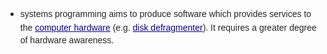 * <span style="color: rgb(37, 37, 37); font-family: sans-serif; line-height: 22.3999996185303px;">systems programming aims to produce software which provides services to the&nbsp;</span><a href="https://en.wikipedia.org/wiki/Computer_hardware" title="Computer hardware" style="color: rgb(11, 0, 128); font-family: sans-serif; line-height: 22.3999996185303px; background-image: none; background-attachment: initial; background-size: initial; background-origin: initial; background-clip: initial; background-position: initial; background-repeat: initial;">computer hardware</a><span style="color: rgb(37, 37, 37); font-family: sans-serif; line-height: 22.3999996185303px;">&nbsp;(e.g.&nbsp;</span><a href="https://en.wikipedia.org/wiki/Defragmentation" title="Defragmentation" style="color: rgb(11, 0, 128); font-family: sans-serif; line-height: 22.3999996185303px; background-image: none; background-attachment: initial; background-size: initial; background-origin: initial; background-clip: initial; background-position: initial; background-repeat: initial;">disk defragmenter</a><span style="color: rgb(37, 37, 37); font-family: sans-serif; line-height: 22.3999996185303px;">). It requires a greater degree of hardware awareness.</span>
